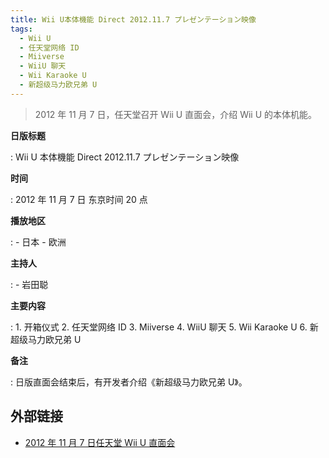 ```yaml
---
title: Wii U本体機能 Direct 2012.11.7 プレゼンテーション映像
tags:
  - Wii U
  - 任天堂网络 ID
  - Miiverse
  - WiiU 聊天
  - Wii Karaoke U
  - 新超级马力欧兄弟 U
---
```


> 2012 年 11 月 7 日，任天堂召开 Wii U 直面会，介绍 Wii U 的本体机能。

**日版标题**

:   Wii U 本体機能 Direct 2012.11.7 プレゼンテーション映像

**时间**

:   2012 年 11 月 7 日 东京时间 20 点

**播放地区**

:   - 日本
    - 欧洲

**主持人**

:   - 岩田聪

**主要内容**

:   1. 开箱仪式
    2. 任天堂网络 ID
    3. Miiverse
    4. WiiU 聊天
    5. Wii Karaoke U
    6. 新超级马力欧兄弟 U

**备注**

:   日版直面会结束后，有开发者介绍《新超级马力欧兄弟 U》。

## 外部链接

- [2012 年 11 月 7 日任天堂 Wii U 直面会](https://www.bilibili.com/video/BV1DJ411i7CZ/)
